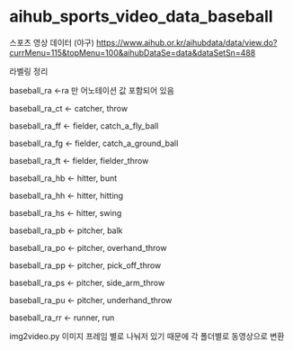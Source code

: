# aihub_sports_video_data_baseball


스포츠 영상 데이터 (야구)
https://www.aihub.or.kr/aihubdata/data/view.do?currMenu=115&topMenu=100&aihubDataSe=data&dataSetSn=488

라벨링 정리

baseball_ra <-ra 만 어노테이션 값 포함되어 있음

baseball_ra_ct <- catcher, throw 

baseball_ra_ff <- fielder, catch_a_fly_ball

baseball_ra_fg <- fielder, catch_a_ground_ball

baseball_ra_ft <- fielder, fielder_throw

baseball_ra_hb <- hitter, bunt

baseball_ra_hh <- hitter, hitting

baseball_ra_hs <- hitter, swing

baseball_ra_pb <- pitcher, balk

baseball_ra_po <- pitcher, overhand_throw

baseball_ra_pp <- pitcher, pick_off_throw

baseball_ra_ps <- pitcher, side_arm_throw

baseball_ra_pu <- pitcher, underhand_throw

baseball_ra_rr <- runner, run

img2video.py
이미지 프레임 별로 나눠저 있기 때문에 각 폴더별로 동영상으로 변환
